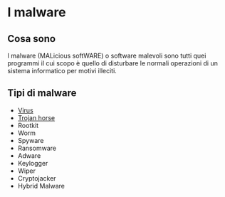 # I malware
## Cosa sono
I malware (MALicious softWARE) o software malevoli sono tutti quei programmi il cui scopo è quello di disturbare le normali operazioni di un sistema informatico per motivi illeciti.

## Tipi di malware
- [Virus](./tipi/virus.md)
- [Trojan horse](./tipi/trojan.md)
- Rootkit
- Worm
- Spyware
- Ransomware
- Adware
- Keylogger
- Wiper
- Cryptojacker
- Hybrid Malware
